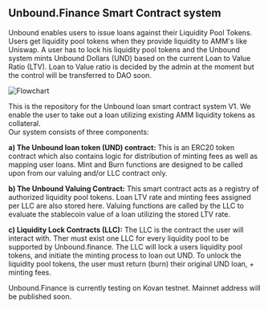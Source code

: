 ## Unbound.Finance Smart Contract system

Unbound enables users to issue loans against their Liquidity Pool Tokens. Users get liquidity pool tokens when they provide liquidity to AMM's like Uniswap. A user has to lock his liquidity pool tokens and the Unbound system mints Unbound Dollars (UND) based on the current Loan to Value Ratio (LTV). Loan to Value ratio is decided by the admin at the moment but the control will be transferred to DAO soon.

![Flowchart](https://i.ibb.co/rmqDVyq/Screenshot-2020-10-03-at-4-28-29-PM.png)

This is the repository for the Unbound loan smart contract system V1. We enable the user to take out a loan utilizing existing AMM liquidity tokens as collateral.  
Our system consists of three components:

**a) The Unbound loan token (UND) contract:**
    This is an ERC20 token contract which also contains logic for distribution of minting fees as well as mapping user loans. Mint and Burn functions are designed to be called upon from our valuing and/or LLC contract only.

**b) The Unbound Valuing Contract:**
    This smart contract acts as a registry of authorized liquidity pool tokens. Loan LTV rate and minting fees assigned per LLC are also stored here. Valuing functions are called by the LLC to evaluate the stablecoin value of a loan utilizing the stored LTV rate. 

**c) Liquidity Lock Contracts (LLC):**
    The LLC is the contract the user will interact with. Ther must exist one LLC for every liquidity pool to be supported by Unbound.finance. The LLC will lock a users liquidity pool tokens, and initiate the minting process to loan out UND. To unlock the liquidity pool tokens, the user must return (burn) their original UND loan, + minting fees.
    
Unbound.Finance is currently testing on Kovan testnet. Mainnet address will be published soon.
